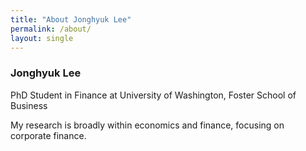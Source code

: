 ```yaml
---
title: "About Jonghyuk Lee"
permalink: /about/
layout: single
---
```



### Jonghyuk Lee
PhD Student in Finance at University of Washington, Foster School of Business

My research is broadly within economics and finance, focusing on corporate finance.